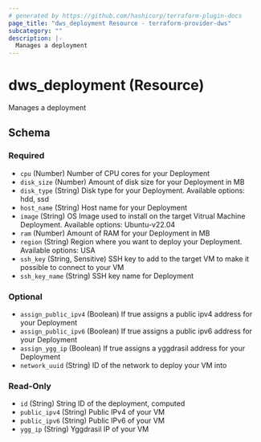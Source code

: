 ```yaml
---
# generated by https://github.com/hashicorp/terraform-plugin-docs
page_title: "dws_deployment Resource - terraform-provider-dws"
subcategory: ""
description: |-
  Manages a deployment
---
```


# dws_deployment (Resource)

Manages a deployment



<!-- schema generated by tfplugindocs -->
## Schema

### Required

- `cpu` (Number) Number of CPU cores for your Deployment
- `disk_size` (Number) Amount of disk size for your Deployment in MB
- `disk_type` (String) Disk type for your Deployment. Available options: hdd, ssd
- `host_name` (String) Host name for your Deployment
- `image` (String) OS Image used to install on the target Vitrual Machine Deployment. 
Available options: Ubuntu-v22.04
- `ram` (Number) Amount of RAM for your Deployment in MB
- `region` (String) Region where you want to deploy your Deployment.
Available options: USA
- `ssh_key` (String, Sensitive) SSH key to add to the target VM to make it possible to connect to your VM
- `ssh_key_name` (String) SSH key name for Deployment

### Optional

- `assign_public_ipv4` (Boolean) If true assigns a public ipv4 address for your Deployment
- `assign_public_ipv6` (Boolean) If true assigns a public ipv6 address for your Deployment
- `assign_ygg_ip` (Boolean) If true assigns a yggdrasil address for your Deployment
- `network_uuid` (String) ID of the network to deploy your VM into

### Read-Only

- `id` (String) String ID of the deployment, computed
- `public_ipv4` (String) Public IPv4 of your VM
- `public_ipv6` (String) Public IPv6 of your VM
- `ygg_ip` (String) Yggdrasil IP of your VM
